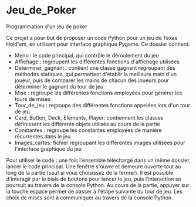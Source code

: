 # Jeu_de_Poker
Programmation d'un jeu de poker 

Ce projet a pour but de proposer un code Python pour un jeu de Texas Hold'em, en utilisant pour interface graphique Pygame. 
Ce dossier contient:
 - Menu : le code principal, qui contrôle le déroulement du jeu
 - Affichage : regroupent les différentes fonctions d'affichage utilisées 
 - Determiner_gagnant : contient une classe gagnant regroupant des méthodes statiques, qui permettent d'établir la meilleure main d'un joueur, puis de comparer les mains de chacun des joueurs pour déterminer le gagnant du tour de jeu
 - Mise : regroupe les différentes fonctions employées pour générer les tours de mises
 - Tour_de_jeu :  regroupe des différentes fonctions appelées lors d'un tour de jeu
 - Card, Button, Deck, Elements, Player: contiennent les classes définissant les différents objets utilisés au cours de la partie
 - Constantes : regroupe les constantes employées de manière récurrentes dans le jeu
 - Images_cartes: fichier regroupant les différentes images utilisées pour l'interface graphique du jeu 

Pour utiliser le code : une fois l'ensemble téléchargé dans un même dossier, lancer le code principal. Une fenêtre s'ouvre et demeure ouverte tout au long de la partie (sauf si vous choisissez de la fermer). Il est possible d'interagir par le biais de boutons pour lancer le jeu, puis l'interaction se poursuit au travers de la console Python. Au cours de la partie, appuyer sur la touche espace permet de passer à l'étape suivante du tour de jeu. Les choix de mises sont à communiquer au travers de la console Python. 

